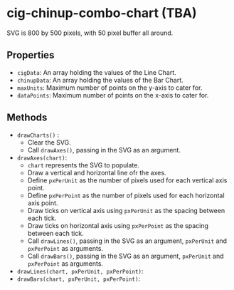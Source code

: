 # cig-chinup-combo-chart (TBA)

SVG is 800 by 500 pixels, with 50 pixel buffer all around.

## Properties
- `cigData`: An array holding the values of the Line Chart.
- `chinupData`: An array holding the values of the Bar Chart.
- `maxUnits`: Maximum number of points on the y-axis to cater for.
- `dataPoints`: Maximum number of points on the x-axis to cater for.

## Methods
- `drawCharts()` :
  - Clear the SVG.
  - Call `drawAxes()`, passing in the SVG as an argument.
- `drawAxes(chart)`:
  - `chart` represents the SVG to populate.
  - Draw a vertical and horizontal line ofr the axes.
  - Define `pxPerUnit` as the number of pixels used for each vertical axis point.
  - Define `pxPerPoint` as the number of pixels used for each horizontal axis point.
  - Draw ticks on vertical axis using `pxPerUnit` as the spacing between each tick.
  - Draw ticks on horizontal axis using `pxPerPoint` as the spacing between each tick.
  - Call `drawLines()`, passing in the SVG as an argument, `pxPerUnit` and `pxPerPoint` as arguments.
  - Call `drawBars()`, passing in the SVG as an argument, `pxPerUnit` and `pxPerPoint` as arguments.
- `drawLines(chart, pxPerUnit, pxPerPoint)`:
- `drawBars(chart, pxPerUnit, pxPerPoint)`:
